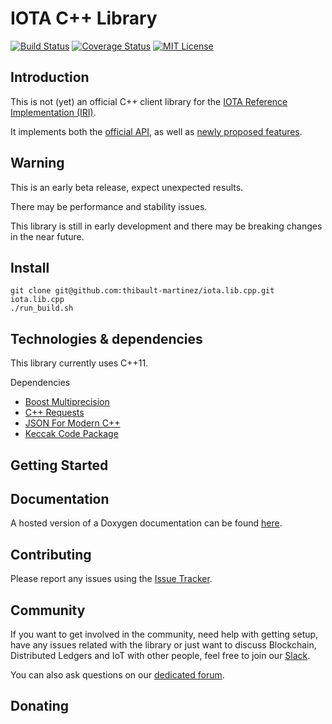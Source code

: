 # IOTA C++ Library

[![Build Status](https://travis-ci.org/thibault-martinez/iota.lib.cpp.svg?branch=master)](https://travis-ci.org/thibault-martinez/iota.lib.cpp)
[![Coverage Status](https://coveralls.io/repos/github/thibault-martinez/iota.lib.cpp/badge.svg?branch=master)](https://coveralls.io/github/thibault-martinez/iota.lib.cpp?branch=master)
[![MIT License](https://img.shields.io/packagist/l/doctrine/orm.svg)]()

## Introduction

This is not (yet) an official C++ client library for the [IOTA Reference Implementation (IRI)](https://github.com/iotaledger/iri).

It implements both the [official API](https://iota.readme.io/docs/getting-started), as well as [newly proposed features](https://github.com/iotaledger/wiki/blob/master/api-proposal.md#proposed-api-calls).

## Warning

This is an early beta release, expect unexpected results.

There may be performance and stability issues.

This library is still in early development and there may be breaking changes in the near future.

## Install

```
git clone git@github.com:thibault-martinez/iota.lib.cpp.git
iota.lib.cpp
./run_build.sh
```

## Technologies & dependencies

This library currently uses C++11.

Dependencies

-   [Boost Multiprecision](https://github.com/boostorg/multiprecision)
-   [C++ Requests](https://github.com/whoshuu/cpr)
-   [JSON For Modern C++](https://github.com/nlohmann/json)
-   [Keccak Code Package](https://github.com/gvanas/KeccakCodePackage)

## Getting Started

## Documentation

A hosted version of a Doxygen documentation can be found [here](https://thibault-martinez.github.io/iota.lib.cpp/html/).



## Contributing

Please report any issues using the [Issue Tracker](https://github.com/thibault-martinez/iota.lib.cpp/issues).

## Community

If you want to get involved in the community, need help with getting setup, have any issues related with the library or just want to discuss Blockchain, Distributed Ledgers and IoT with other people, feel free to join our [Slack](http://slack.iota.org/).

You can also ask questions on our [dedicated forum](https://forum.iota.org/).

## Donating
